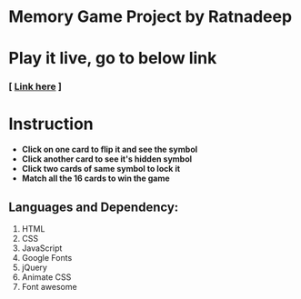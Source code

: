# Memory Game Project by Ratnadeep

# Play it live, go to below link
### [ [Link here](https://arcade-memory-game.netlify.app/) ]

# Instruction
   * **Click on one card to flip it and see the symbol** 
   * **Click another card to see it's hidden symbol**
   * **Click two cards of same symbol to lock it**
   * **Match all the 16 cards to win the game**
## Languages and Dependency:
1. HTML
2. CSS
3. JavaScript
4. Google Fonts
5. jQuery
6. Animate CSS
7. Font awesome
